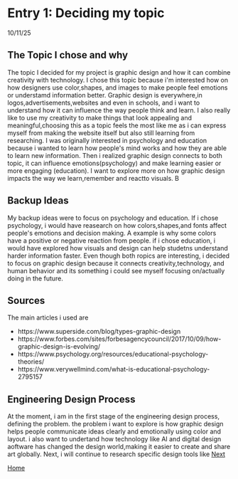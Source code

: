 # Entry 1: Deciding my topic 
 10/11/25

## The Topic I chose and why 
The topic I decided for my project is graphic design and how it can combine creativity with technology. I chose this topic because i'm interested how on how designers use color,shapes, and images to make people feel emotions or understamd information better. Graphic design is everywhere,in logos,advertisements,websites and even in schools, and i want to understand how it can influence the way people think and learn. I also really like to use my creativity to make things that look appealing and meaningful,choosing this as a topic feels the most like me as i can express myself from making the website itself but also still learning from researching. I was originally interested in psychology and education because i wanted to learn how people's mind works and how they are able to learn new information. Then i realized graphic design connects to both topic, it can influence emotions(psychology) and make learning easier or more engaging (education). I want to explore more on how graphic design impacts the way we learn,remember and reactto visuals. B

## Backup Ideas
My backup ideas were to focus on psychology and education. If i chose psychology, i would have reasearch on how colors,shapes,and fonts affect people's emotions and decision making. A example is why some colors have a positive or negative reaction from people. if i chose education, i would have explored how visuals and design can help studetns understand harder information faster. Even though both ropics are interesting, i decided to focus on graphic design because it connects creativity,technology, and human behavior and its something i could see myself focusing on/actually doing in the future.

## Sources 
The main articles i used are 
<ul>
  <li>https://www.superside.com/blog/types-graphic-design</li>
  <li>https://www.forbes.com/sites/forbesagencycouncil/2017/10/09/how-graphic-design-is-evolving/</li>
  <li>https://www.psychology.org/resources/educational-psychology-theories/</li>
  <li>https://www.verywellmind.com/what-is-educational-psychology-2795157</li>
</ul>

## Engineering Design Process 
At the moment, i am in the first stage of the engineering design process, defining the problem.
the problem i want to explore is how graphic design helps people communicate ideas clearly and emotionally using color and layout. i also want to undertand how technology like AI and digital design aoftware has changed the design world,making it easier to create and share art globally. Next, i will continue to research specific design tools like 
[Next](entry02.md)

[Home](../README.md)
